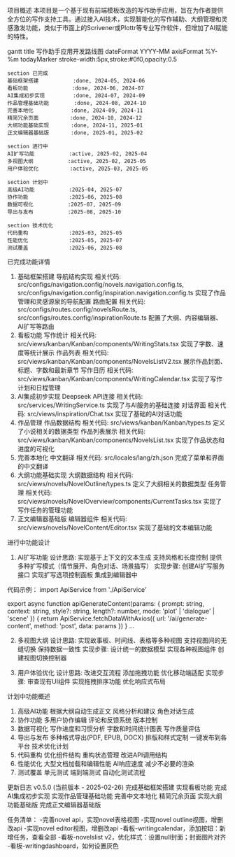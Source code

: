 项目概述
本项目是一个基于现有前端模板改造的写作助手应用，旨在为作者提供全方位的写作支持工具。通过接入AI技术，实现智能化的写作辅助、大纲管理和灵感激发功能，类似于市面上的Scrivener或Plottr等专业写作软件，但增加了AI赋能的特性。

gantt
    title 写作助手应用开发路线图
    dateFormat  YYYY-MM
    axisFormat %Y-%m
    todayMarker stroke-width:5px,stroke:#0f0,opacity:0.5
    
    section 已完成
    基础框架搭建           :done, 2024-05, 2024-06
    看板功能              :done, 2024-06, 2024-07
    AI集成初步实现         :done, 2024-07, 2024-09
    作品管理基础功能        :done, 2024-08, 2024-10
    完善本地化            :done, 2024-09, 2024-11
    精简冗余页面          :done, 2024-10, 2024-12
    大纲功能基础实现       :done, 2024-11, 2025-01
    正文编辑器基础版       :done, 2025-01, 2025-02
    
    section 进行中
    AI扩写功能           :active, 2025-02, 2025-04
    多视图大纲           :active, 2025-02, 2025-05
    用户体验优化          :active, 2025-03, 2025-05
    
    section 计划中
    高级AI功能           :2025-04, 2025-07
    协作功能             :2025-06, 2025-08
    数据可视化           :2025-07, 2025-09
    导出与发布           :2025-08, 2025-10
    
    section 技术优化
    代码重构             :2025-03, 2025-05
    性能优化             :2025-05, 2025-07
    测试覆盖             :2025-06, 2025-08

已完成功能详情
1. 基础框架搭建
导航结构实现
相关代码: src/configs/navigation.config/novels.navigation.config.ts, src/configs/navigation.config/inspiration.navigation.config.ts
实现了作品管理和灵感源泉的导航配置
路由配置
相关代码: src/configs/routes.config/novelsRoute.ts, src/configs/routes.config/inspirationRoute.ts
配置了大纲、内容编辑器、AI扩写等路由
2. 看板功能
写作统计
相关代码: src/views/kanban/Kanban/components/WritingStats.tsx
实现了字数、速度等统计展示
作品列表
相关代码: src/views/kanban/Kanban/components/NovelsListV2.tsx
展示作品封面、标题、字数和最新章节
写作日历
相关代码: src/views/kanban/Kanban/components/WritingCalendar.tsx
实现了写作计划和日程管理
3. AI集成初步实现
Deepseek API连接
相关代码: src/services/WritingService.ts
实现了与AI服务的基础连接
对话界面
相关代码: src/views/inspiration/Chat.tsx
实现了基础的AI对话功能
4. 作品管理
作品数据结构
相关代码: src/views/kanban/Kanban/types.ts
定义了小说相关的数据类型
作品列表展示
相关代码: src/views/kanban/Kanban/components/NovelsList.tsx
实现了作品状态和进度的可视化
5. 完善本地化
中文翻译
相关代码: src/locales/lang/zh.json
完成了菜单和界面的中文翻译
6. 大纲功能基础实现
大纲数据结构
相关代码: src/views/novels/NovelOutline/types.ts
定义了大纲相关的数据类型
任务管理
相关代码: src/views/novels/NovelOverview/components/CurrentTasks.tsx
实现了写作任务的管理功能
7. 正文编辑器基础版
编辑器组件
相关代码: src/views/novels/NovelContent/Editor.tsx
实现了基础的文本编辑功能


进行中功能设计
1. AI扩写功能
设计思路:
实现基于上下文的文本生成
支持风格和长度控制
提供多种扩写模式（情节展开、角色对话、场景描写）
实现步骤:
创建AI扩写服务接口
实现扩写选项控制面板
集成到编辑器中

代码示例：
import ApiService from './ApiService'

export async function apiGenerateContent(params: {
  prompt: string,
  context: string,
  style?: string,
  length?: number,
  mode: 'plot' | 'dialogue' | 'scene'
}) {
  return ApiService.fetchDataWithAxios({
    url: '/ai/generate-content',
    method: 'post',
    data: params
  })
}
...

2. 多视图大纲
设计思路:
实现故事板、时间线、表格等多种视图
支持视图间的无缝切换
保持数据一致性
实现步骤:
设计统一的数据模型
实现各种视图组件
创建视图切换控制器


3. 用户体验优化
设计思路:
改进交互流程
添加拖拽功能
优化移动端适配
实现步骤:
审查现有UI组件
实现拖拽排序功能
优化响应式布局

计划中功能概述
1. 高级AI功能
根据大纲自动生成正文
风格分析和建议
角色对话生成
2. 协作功能
多用户协作编辑
评论和反馈系统
版本控制
3. 数据可视化
写作进度和习惯分析
字数和时间统计图表
写作质量评估
4. 导出与发布
多种格式导出(PDF, EPUB, DOCX)
排版和样式定制
一键发布到各平台
技术优化计划
1. 代码重构
优化组件结构
重构状态管理
改进API调用结构
2. 性能优化
大型文档加载和编辑性能
AI响应速度
减少不必要的渲染
3. 测试覆盖
单元测试
端到端测试
自动化测试流程

更新日志
v0.5.0 (当前版本 - 2025-02-26)
完成基础框架搭建
实现看板功能
完成AI集成初步实现
实现作品管理基础功能
完善中文本地化
精简冗余页面
实现大纲功能基础版
完成正文编辑器基础版

任务清单：
-完善novel api，实现novel表格视图
-实现novel outline视图，增删改api
-实现novel editor视图，增删改api
-看板-writingcalendar，添加按钮：新增任务，查看全部
-看板-novelslist v2，优化样式：设置null封面；封面图片对齐
-看板-writingdashboard，如何设置灰色